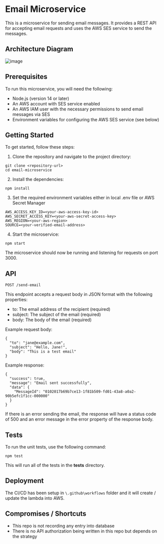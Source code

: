 # Email Microservice
This is a microservice for sending email messages. It provides a REST API for accepting email requests and uses the AWS SES service to send the messages.

## Architecture Diagram 
![image](https://user-images.githubusercontent.com/70573502/219402231-75d66ecf-1b72-4862-84e2-a44a8ffa4038.png)

## Prerequisites
To run this microservice, you will need the following:
- Node.js (version 14 or later)
- An AWS account with SES service enabled
- An AWS IAM user with the necessary permissions to send email messages via SES
- Environment variables for configuring the AWS SES service (see below)

## Getting Started
To get started, follow these steps:

1) Clone the repository and navigate to the project directory:
````
git clone <repository-url>
cd email-microservice
````

2) Install the dependencies:
````
npm install
````

3) Set the required environment variables either in local .env file or AWS Secret Manager 
````
AWS_ACCESS_KEY_ID=<your-aws-access-key-id>
AWS_SECRET_ACCESS_KEY=<your-aws-secret-access-key>
AWS_REGION=<your-aws-region>
SOURCE=<your-verified-email-address>
````

4) Start the microservice:
````
npm start
````

The microservice should now be running and listening for requests on port 3000.

## API
````
POST /send-email
````
This endpoint accepts a request body in JSON format with the following properties:
- to: The email address of the recipient (required)
- subject: The subject of the email (required)
- body: The body of the email (required)

Example request body:
````
{
  "to": "jane@example.com",
  "subject": "Hello, Jane!",
  "body": "This is a test email"
}
````

Example response:
````
{
  "success": true,
  "message": "Email sent successfully",
  "data": {
    "MessageId": "0102017b69b7ce13-1f81b509-fd01-43a8-a0a2-90b5efc1f1cc-000000"
  }
}
````

If there is an error sending the email, the response will have a status code of 500 and an error message in the error property of the response body.

## Tests
To run the unit tests, use the following command:
````
npm test
````
This will run all of the tests in the __tests__ directory.

## Deployment
The CI/CD has been setup in `\.github\workflows` folder and it will create / update the lambda into AWS. 

## Compromises / Shortcuts
- This repo is not recording any entry into database
- There is no API authorization being written in this repo but depends on the strategy
